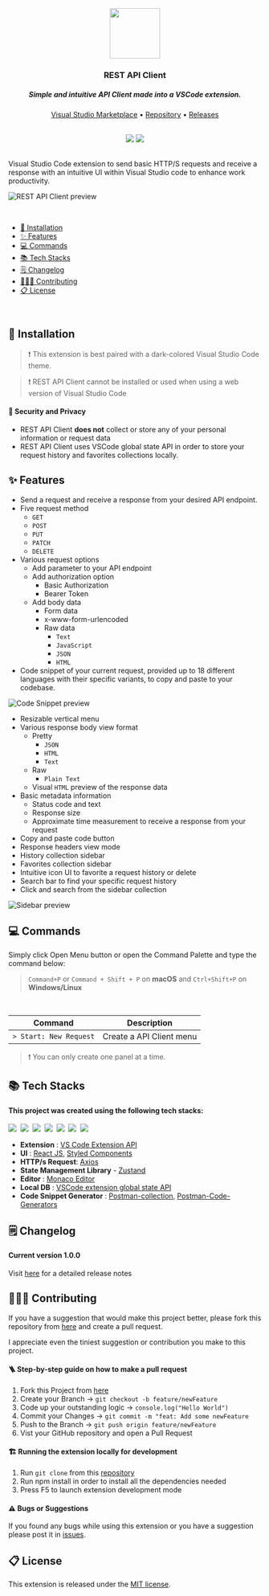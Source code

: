 <div align="center">
<a href="https://github.com/REST-API-Client/API-Client-VSCode-Extension">
    <img
      src="https://user-images.githubusercontent.com/83770081/179551561-e773aa66-db92-437a-be66-c7480f19d434.png"
      width="100"
      height="100"
    />
  </a>

  <h3>REST API Client</h3>
  <h5>Simple and intuitive API Client made into a VSCode extension.</h5>

<a href="https://marketplace.visualstudio.com/items?itemName=unjinjang.rest-api-client">Visual Studio Marketplace</a>
•
<a href="https://github.com/REST-API-Client/API-Client-VSCode-Extension">Repository</a>
•
<a href="https://github.com/REST-API-Client/API-Client-VSCode-Extension/blob/main/CHANGELOG.md">Releases</a>

<br>

  <img src="https://img.shields.io/visual-studio-marketplace/stars/unjinjang.rest-api-client?color=informational&style=for-the-badge"/>
  <img src="https://img.shields.io/visual-studio-marketplace/i/unjinjang.rest-api-client?color=blue&style=for-the-badge"/>
</div>

<br>

Visual Studio Code extension to send basic HTTP/S requests and receive a response with an intuitive UI within Visual Studio code to enhance work productivity.

![REST API Client preview](https://user-images.githubusercontent.com/83770081/179973792-c8db3488-3f90-4829-8eb4-f1f671d89577.gif)

<br>

- [🚀 Installation](#-installation)
- [✨ Features](#-features)
- [💻 Commands](#-commands)
- [📚 Tech Stacks](#-tech-stacks)
- [🗒 Changelog](#-changelog)
- [👨🏻‍💻 Contributing](#-contributing)
- [📋 License](#-license)

<br>

## 🚀 Installation

> ❗️ This extension is best paired with a dark-colored Visual Studio Code theme.

> ❗️ REST API Client cannot be installed or used when using a web version of Visual Studio Code

#### 🔐 Security and Privacy

- REST API Client **does not** collect or store any of your personal information or request data
- REST API Client uses VSCode global state API in order to store your request history and favorites collections locally.

## ✨ Features

- Send a request and receive a response from your desired API endpoint.
- Five request method
  - `GET`
  - `POST`
  - `PUT`
  - `PATCH`
  - `DELETE`
- Various request options
  - Add parameter to your API endpoint
  - Add authorization option
    - Basic Authorization
    - Bearer Token
  - Add body data
    - Form data
    - x-www-form-urlencoded
    - Raw data
      - `Text`
      - `JavaScript`
      - `JSON`
      - `HTML`
- Code snippet of your current request, provided up to 18 different languages with their specific variants, to copy and paste to your codebase.

![Code Snippet preview](https://user-images.githubusercontent.com/83770081/179729908-e20f4b05-2007-4bec-8473-b4944e882f86.gif)

- Resizable vertical menu
- Various response body view format
  - Pretty
    - `JSON`
    - `HTML`
    - `Text`
  - Raw
    - `Plain Text`
  - Visual `HTML` preview of the response data
- Basic metadata information
  - Status code and text
  - Response size
  - Approximate time measurement to receive a response from your request
- Copy and paste code button
- Response headers view mode
- History collection sidebar
- Favorites collection sidebar
- Intuitive icon UI to favorite a request history or delete
- Search bar to find your specific request history
- Click and search from the sidebar collection

![Sidebar preview](https://user-images.githubusercontent.com/83770081/179733141-0fef0d7c-b179-4440-b624-a137ccb14e05.gif)

## 💻 Commands

Simply click Open Menu button or open the Command Palette and type the command below:

> `Command+P` or `Command + Shift + P` on **macOS** and `Ctrl+Shift+P` on **Windows/Linux**

<br>

| Command                | Description              |
| ---------------------- | ------------------------ |
| `> Start: New Request` | Create a API Client menu |

> ❗️ You can only create one panel at a time.

## 📚 Tech Stacks

#### This project was created using the following tech stacks:

<p>
  <img src="https://img.shields.io/badge/HTML5-E34F26?style=for-the-badge&logo=html5&logoColor=white"/></a>&nbsp
  <img src="https://img.shields.io/badge/CSS3-1572B6?style=for-the-badge&logo=css3&logoColor=white"/></a>&nbsp
  <img src="https://img.shields.io/badge/JavaScript-323330?style=for-the-badge&logo=javascript&logoColor=F7DF1E"/></a>&nbsp
  <img src="https://img.shields.io/badge/React-20232A?style=for-the-badge&logo=react&logoColor=61DAFB"/></a>&nbsp
  <img src="https://img.shields.io/badge/styled--components-DB7093?style=for-the-badge&logo=styled-components&logoColor=white"/></a>&nbsp
  <img src="https://img.shields.io/badge/Webpack-8DD6F9?style=for-the-badge&logo=Webpack&logoColor=white"/></a>&nbsp
  <img src="https://img.shields.io/badge/Babel-F9DC3E?style=for-the-badge&logo=babel&logoColor=white"/></a>&nbsp
</p>

- **Extension** : [VS Code Extension API](https://code.visualstudio.com/api)
- **UI** : [React JS](https://reactjs.org/), [Styled Components](https://styled-components.com/)
- **HTTP/s Request**: [Axios](https://axios-http.com/)
- **State Management Library** - [Zustand](https://zustand-demo.pmnd.rs/)
- **Editor** : [Monaco Editor](https://www.npmjs.com/package/monaco-editor)
- **Local DB** : [VSCode extension global state API](https://code.visualstudio.com/api/extension-capabilities/common-capabilities#:~:text=globalState%20%3A%20A%20global%20storage%20where,using%20setKeysForSync%20method%20on%20globalState%20.)
- **Code Snippet Generator** : [Postman-collection](https://www.npmjs.com/package/postman-collection), [Postman-Code-Generators](https://www.npmjs.com/package/postman-code-generators)

## 🗒 Changelog

#### Current version 1.0.0

Visit [here](https://github.com/REST-API-Client/API-Client-VSCode-Extension/blob/main/CHANGELOG.md) for a detailed release notes

## 👨🏻‍💻 Contributing

If you have a suggestion that would make this project better, please fork this repository from [here](https://github.com/REST-API-Client/API-Client-VSCode-Extension) and create a pull request.

I appreciate even the tiniest suggestion or contribution you make to this project.

#### 🪜 Step-by-step guide on how to make a pull request

1. Fork this Project from [here](https://github.com/REST-API-Client/API-Client-VSCode-Extension)
2. Create your Branch &#8594; `git checkout -b feature/newFeature`
3. Code up your outstanding logic &#8594; `console.log("Hello World")`
4. Commit your Changes &#8594; `git commit -m "feat: Add some newFeature`
5. Push to the Branch &#8594; `git push origin feature/newFeature`
6. Vist your GitHub repository and open a Pull Request

#### 🏗 Running the extension locally for development

1. Run `git clone` from this [repository](https://github.com/REST-API-Client/API-Client-VSCode-Extension)
2. Run npm install in order to install all the dependencies needed
3. Press F5 to launch extension development mode

#### ⚠️ Bugs or Suggestions

If you found any bugs while using this extension or you have a suggestion please post it in [issues](https://github.com/REST-API-Client/API-Client-VSCode-Extension/issues).

## 📋 License

This extension is released under the [MIT license](https://github.com/REST-API-Client/API-Client-VSCode-Extension/blob/main/LICENSE).
